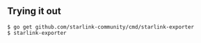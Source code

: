 ## Trying it out

```
$ go get github.com/starlink-community/cmd/starlink-exporter
$ starlink-exporter
```
